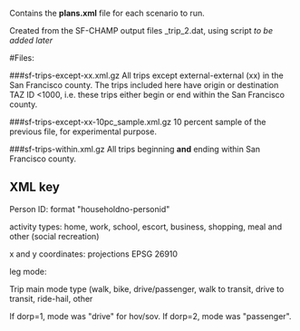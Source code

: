 Contains the **plans.xml** file for each scenario to run.

Created from the SF-CHAMP output files _trip_2.dat, using script *to be added later*

#Files:

###sf-trips-except-xx.xml.gz
All trips except external-external (xx) in the San Francisco county. The trips included here have origin or destination TAZ ID <1000, i.e. these trips either begin or end within the San Francisco county.


###sf-trips-except-xx-10pc_sample.xml.gz
10 percent sample of the previous file, for experimental purpose.

###sf-trips-within.xml.gz
All trips beginning **and** ending within San Francisco county.

## XML key

Person ID: format "householdno-personid"

activity types: home, work, school, escort, business, shopping, meal and other (social recreation)

x and y coordinates: projections EPSG 26910

leg mode: 

Trip main mode type (walk, bike, drive/passenger, walk to transit, drive to transit, ride-hail, other

If dorp=1, mode was "drive" for hov/sov. If dorp=2, mode was "passenger".
    